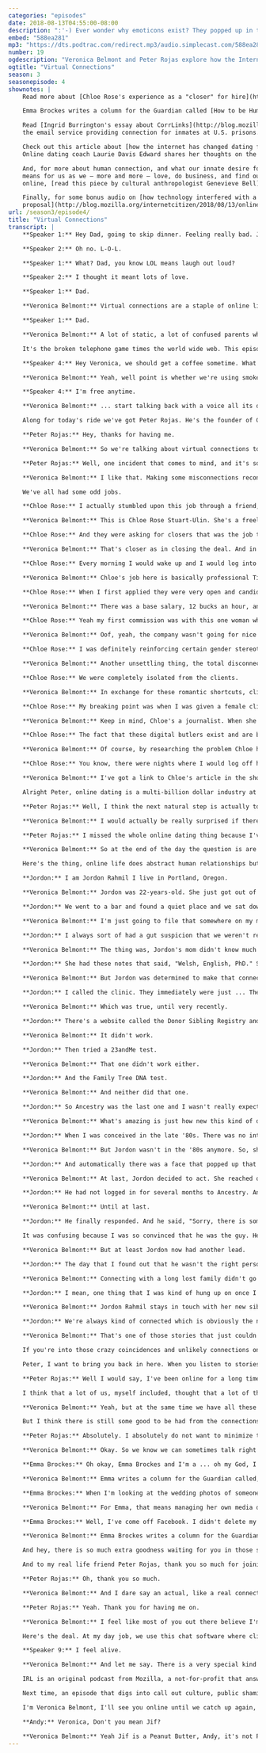 ```yaml
---
categories: "episodes"
date: 2018-08-13T04:55:00-08:00
description: ":'-) Ever wonder why emoticons exist? They popped up in the 1980s to make online connections feel a little less digital and a little more personal :D. In this episode of IRL, host [Veronica Belmont](https://twitter.com/Veronica/) and special guest [Peter Rojas](https://twitter.com/peterrojas/)  explore how the Internet is both building and also confusing our relationships every day. [Chloe Stuart-Ulin](https://twitter.com/chloerosewrites/) gives a first-hand account of her life as a “closer” for an online-dating service; we hear a dramatic, real-life story about a woman who finds her biological parent online; and [Emma Brockes](https://www.theguardian.com/technology/series/digital-dilemmas/) talks about how we can all maintain humanity while interacting with others on the internet."
embed: "588ea281"
mp3: "https://dts.podtrac.com/redirect.mp3/audio.simplecast.com/588ea281.mp3"
number: 19
ogdescription: "Veronica Belmont and Peter Rojas explore how the Internet is building and confusing our relationships."
ogtitle: "Virtual Connections"
season: 3
seasonepisode: 4
shownotes: |
    Read more about [Chloe Rose's experience as a "closer" for hire](https://qz.com/1247382/online-dating-is-so-awful-that-people-are-paying-virtual-dating-assistants-to-impersonate-them/) on online dating apps.

    Emma Brockes writes a column for the Guardian called [How to be Human Online](https://www.theguardian.com/technology/series/digital-dilemmas/). She's just written a book too called, [An Excellent Choice: Panic and Joy on My Solo Path to Motherhood](https://emmabrockes.com/about/).

    Read [Ingrid Burrington's essay about CorrLinks](http://blog.mozilla.org/internetcitizen/2018/08/08/the-banality-of-prison-email/),
    the email service providing connection for inmates at U.S. prisons.

    Check out this article about [how the internet has changed dating forever](http://blog.mozilla.org/internetcitizen/2018/08/08/how-the-web-changed-dating-forever/).
    Online dating coach Laurie Davis Edward shares her thoughts on the good, bad and ugly that comes with finding love on the web.

    And, for more about human connection, and what our innate desire for it
    means for us as we — more and more — love, do business, and find our tribes
    online, [read this piece by cultural anthropologist Genevieve Bell](http://blog.mozilla.org/internetcitizen/2018/08/13/human-innate-connection-genevieve-bell/).

    Finally, for some bonus audio on [how technology interfered with a marriage
    proposal](http://blog.mozilla.org/internetcitizen/2018/08/13/online-relationships/) — and commentary on new relationship norms — head over to [Mozilla's blog](http://blog.mozilla.org/internetcitizen/2018/08/13/online-relationships/).
url: /season3/episode4/
title: "Virtual Connections"
transcript: |
    **Speaker 1:** Hey Dad, going to skip dinner. Feeling really bad. Jared broke up with me.

    **Speaker 2:** Oh no. L-O-L.

    **Speaker 1:** What? Dad, you know LOL means laugh out loud?

    **Speaker 2:** I thought it meant lots of love.

    **Speaker 1:** Dad.

    **Veronica Belmont:** Virtual connections are a staple of online life. In fact, being like three degrees of separation from Kevin Bacon is half of why we use the internet in the first place. But that word virtual isn't there for nothing because every time we try to send each other signals to share what we mean and what we feel, we're also swimming through.

    **Speaker 1:** Dad.

    **Veronica Belmont:** A lot of static, a lot of confused parents who don't know their acronyms for starters but also just ironic lines that get read as mean. Earnest questions that come off as sarcasm. We need a lot of help when we're trying to connect through screens. That's why we invented the smiley face. Emoticons arrived back in the 1980s because people saw it right away when they went online something got lost in translation. We needed help staying human so smiley faces to show you meant well, and then the laughing with tears of joy emoji, and then the super happy Jonah Hill GIF.

    It's the broken telephone game times the world wide web. This episode of IRL is all about how those basic human connections got scrambled online and what we're doing to get them straight. And the problem's coming at us from two directions. Just as people are getting staticky when they go online, our tech is actually getting better at simulating human style interactions. And that's-

    **Speaker 4:** Hey Veronica, we should get a coffee sometime. What about Tuesday afternoon?

    **Veronica Belmont:** Yeah, well point is whether we're using smoke signals or morse code or Snapchat, the layer of tech we connect through is never neutral. It can amplify our voices to millions or cancel out certain voices all together. It can even-

    **Speaker 4:** I'm free anytime.

    **Veronica Belmont:** ... start talking back with a voice all its own.

    Along for today's ride we've got Peter Rojas. He's the founder of Gizmodo and Engadget and he's also a partner at Betaworks Ventures, investing in the future of how people interact with and through technology. Peter, I'm so happy you're here with us thanks for being here.

    **Peter Rojas:** Hey, thanks for having me.

    **Veronica Belmont:** So we're talking about virtual connections today so I want to just dive in and ask. You're a guy who knows his way around the internet but when was a time when you reached out or tried to connect and just totally flubbed it?

    **Peter Rojas:** Well, one incident that comes to mind, and it's something where I think some of the nuance or subtlety of online communication can be lost, was when it was probably about 10 years ago and I was working on a music startup. And a friend of mine was friends with Michael Stipe and he decided to do me a huge favor he was going to connect with Michael Stipe and Michael was going to do an interview or do something for the site. And so I started exchanging emails with Michael but I tried to play it really cool like I wasn't starstruck or overly impressed or anything. So, I took a long time to respond to one of his emails. And before I could write back, Michael wrote back saying, "Did I do something wrong?" What do I say? And it kind of killed the whole thing. Yeah I genuinely regret that. Michael, if you are listening, and I assume you are, you still have my email so we can get back in touch anytime you want.

    **Veronica Belmont:** I like that. Making some misconnections reconnect. So Peter, stick around I want to hear your thoughts on all the stories we've got lined up. And this first one really gets to the heart of things. This story makes me wonder whether anybody can know what a real human connection even means anymore.

    We've all had some odd jobs.

    **Chloe Rose:** I actually stumbled upon this job through a friend, she emailed me this ad online for virtual dating assistance.

    **Veronica Belmont:** This is Chloe Rose Stuart-Ulin. She's a freelance journalist and so when she heard virtual dating assistant she figured, yeah there's a story here.

    **Chloe Rose:** And they were asking for closers that was the job title.

    **Veronica Belmont:** That's closer as in closing the deal. And in this case the deal meant making romantic connections for clients who didn't have the time or the energy to do all that exhausting work of swiping right or messaging their matches.

    **Chloe Rose:** Every morning I would wake up and I would log into the Tinder account of one of my various clients and I would pretend to be them through GPS and all these different devices. I would log into their accounts and write to their matches. And my goal was to get opportunities for them to get phone numbers.

    **Veronica Belmont:** Chloe's job here is basically professional Tinder flirter. She logs on in the persona of her clients and procures phone numbers for them.

    **Chloe Rose:** When I first applied they were very open and candid about how it was a moral grey area and I had to be comfortable manipulating people and pretending to be someone else online. And the job really took off from there.

    **Veronica Belmont:** There was a base salary, 12 bucks an hour, and then Chloe would get $1.75 U.S. for every phone number that she collected. But first, she had to learn how to mimic the texting style of the kind of guy who scores big on Tinder. As opposed to say the kind of guy who pays other people to flirt for him.

    **Chloe Rose:** Yeah my first commission was with this one woman who opened the conversation with this man talking about how she just lost her dogs and I wrote a dummy reply asking her more about it and giving my condolences as this gentleman on his behalf. And then my trainer kind of swooped in and erased that reply and told me that was inappropriate and that's ... and here I'm quoting, "Alpha males don't apologize." And don't give condolences, essentially.

    **Veronica Belmont:** Oof, yeah, the company wasn't going for nice in other words. They were going for results. Data driven results.

    **Chloe Rose:** I was definitely reinforcing certain gender stereotypes. I was being taught to speak as an alpha male as someone who sets up dates before the woman even makes it clear that she wants to go on the date. We were told not to speak about the woman's career. That was a very tough part of the job. And knowing that these women on the other end were learning to expect this kind of behavior from men was shocking to me. And you know what, a lot of these techniques really worked and that was a hard thing to realize.

    **Veronica Belmont:** Another unsettling thing, the total disconnect between closers like Chloe and the people who pay for their services. Closers had access to clients introductory interviews but that's it. Beyond that, clients were just delivered the goods, the phone numbers, without ever hearing about the work itself. All those manipulative texts, all those fake connections.

    **Chloe Rose:** We were completely isolated from the clients.

    **Veronica Belmont:** In exchange for these romantic shortcuts, clients ended up paying anywhere from $150 to $1500 dollars. For that, Chloe had to perform these services, but maybe more importantly, she had to not ask questions. She couldn't ask were these guys lying during their initial interviews? Were they dangerous even? Eventually, that moral grey area just went bright red.

    **Chloe Rose:** My breaking point was when I was given a female client, oddly. I was being trained by a man that in my mind was very sexist and he was trying to teach me how to speak as a woman. Make your voice sound more smooth, more flowing, more ladylike, more appeasing. When I was writing for this client, the company had given me a quota of phone numbers that I was supposed to get by the end of her first week with the company. But I didn't reach that quota because none of the matches that I'd found for her on Tinder were of sufficient quality in my mind to go out with this woman.

    **Veronica Belmont:** Keep in mind, Chloe's a journalist. When she went on to write about her experiences, she found that Tinder closer position was actually just a tiny corner of a much larger trend.

    **Chloe Rose:** The fact that these digital butlers exist and are becoming more and more part of our everyday lives is terrifying to me. I worry about young people getting used to just having these services around that will give them an excuse not to take things personally online.

    **Veronica Belmont:** Of course, by researching the problem Chloe had to ask herself, "Did I just make it worse?"

    **Chloe Rose:** You know, there were nights where I would log off having essentially tricked women into going on dates with people that they'd never met and with someone that they had no idea who they were. And that was really difficult. I had trouble on those days for sure. I didn't cope with it well, I ended up quitting after just two months.

    **Veronica Belmont:** I've got a link to Chloe's article in the show notes along with some other deep perspectives on what our desire for human connection means in this digital age. You can find it all at irlpodcast.org.

    Alright Peter, online dating is a multi-billion dollar industry at this point. Facebook's even gotten into the Yenta game. So, it was sort of inevitable that jobs like Tinder closer were going to pop up as a consequence. How far do you imagine this going?

    **Peter Rojas:** Well, I think the next natural step is actually to take the humans out of the equation at all and have bots that perform a lot of those tasks, essentially. I don't think it be much of a stretch to be able to create a pretty rudimentary AI that could do a lot of the basic responses and conversations. It sounds like they're working off something of a script already. And so I suspect that there will be, if there aren't already frankly, bots that do perform this function for people.

    **Veronica Belmont:** I would actually be really surprised if there weren't or if they weren't already being used in some capacity because I've seen some bots out there that make a pretty compelling argument compared to some of the Tinder messages I've seen on my friends phones. They're not that off.

    **Peter Rojas:** I missed the whole online dating thing because I've been in a relationship for a very long time. And so a lot of this is very foreign to me but I think the dynamics of these things when you think about Tinder as a game, they've essentially gamified dating. And when you turn things into a game like that it's almost inevitable that people are going to build tools to optimize the results that they're able to get from that game, from that experience. It's ethically very dubious but I do think that given the exponentially growing number of relationships that we manage online, the fact that people would turn to tools to help manage them, I think that is something that is going to be very appealing to a lot of people.

    **Veronica Belmont:** So at the end of the day the question is are digital butlers or next generation algorithms going to actually spark better human connections or are we just going to end up getting catfished by better and better catfish?

    Here's the thing, online life does abstract human relationships but that's not the whole story. Because online life also builds connections that can never have been possible before. There are these events called daybreaker parties for example. Thousands of people are part of this movement where you wake up at 5 a.m. meet at a venue and dance your butt off for a few hours before heading to work. There's no alcohol, no drugs, just this powerful connection between a bunch of strangers who are brought together through the magic of the internet. And that kind of magic is everywhere. When you start to look, you realize real life connections are always just one good intention away. And making something human out of the internet, something that bonds us together, is the responsibility of anybody who works on the internet or uses it. That's a lot of responsibility I just doled out, I know. But if I'm getting kind of grand here it's because the stakes really are ginormous. Sometimes the connections we make online can even change our lives.

    **Jordon:** I am Jordon Rahmil I live in Portland, Oregon.

    **Veronica Belmont:** Jordon was 22-years-old. She just got out of college when her mom came to town on a visit.

    **Jordon:** We went to a bar and found a quiet place and we sat down. And she kind of seemed nervous right off the bat. I don't even remember how exactly she told me but she explained to me that my dad who had passed away about six months prior he was not my biological father and I was conceived from a sperm donor.

    **Veronica Belmont:** I'm just going to file that somewhere on my most awkward mom conversation shelf. But Jordon actually found it validating too.

    **Jordon:** I always sort of had a gut suspicion that we weren't related. It made a lot of sense actually.

    **Veronica Belmont:** The thing was, Jordon's mom didn't know much about the donor.

    **Jordon:** She had these notes that said, "Welsh, English, PhD." She had his age and there was a donor number and that's all she had.

    **Veronica Belmont:** But Jordon was determined to make that connection.

    **Jordon:** I called the clinic. They immediately were just ... They laughed at me actually. They just said yeah there's no way you are going to get this information it's totally anonymous and we're not going to break that and there's nothing you can do about it, basically.

    **Veronica Belmont:** Which was true, until very recently.

    **Jordon:** There's a website called the Donor Sibling Registry and I put his donor number in that registry to see if anyone else had a match to him.

    **Veronica Belmont:** It didn't work.

    **Jordon:** Then tried a 23andMe test.

    **Veronica Belmont:** That one didn't work either.

    **Jordon:** And the Family Tree DNA test.

    **Veronica Belmont:** And neither did that one.

    **Jordon:** So Ancestry was the last one and I wasn't really expecting anything. It took about six weeks from the time I gave my DNA to the time that I got the email. I was at work, it was a really busy day at work. And in the middle of the day got an email that said, "Your Ancestry DNA results are in." So I click on it and opened it up. Literally the first thing that came up it said his name, and it said, "This is your father." And that was a crazy moment to me. I just flipped my chair around and looked at my coworker and she knew what I was doing and I was just like, "I think I just found him."

    **Veronica Belmont:** What's amazing is just how new this kind of discovery is. How unprecedented Jordon's journey is.

    **Jordon:** When I was conceived in the late '80s. There was no internet there was no inclination that an anonymous sperm donor would be able to be Googled and found on the internet.

    **Veronica Belmont:** But Jordon wasn't in the '80s anymore. So, she Googled.

    **Jordon:** And automatically there was a face that popped up that went with the name that I was searching for. And it seemed so in alignment with what I was looking for. One of his daughters lives in Portland where I live. She actually was working right around the corner from my office and I had seen her before. So there was a ton of information about them on the internet. Which was overwhelming and I just kept watching videos and looking at social media posts and just overwhelmed with all of it.

    **Veronica Belmont:** At last, Jordon decided to act. She reached out through ancestry.com.

    **Jordon:** He had not logged in for several months to Ancestry. And so that message went unread for a while so then I tried email. The emails weren't responded to and then the Facebook message was not seen. And this is over probably a three month period of just trying and not hearing anything back.

    **Veronica Belmont:** Until at last.

    **Jordon:** He finally responded. And he said, "Sorry, there is someone else in Seattle with the same name, with the same age. We've actually been mixed up before. And I'm not the person you're looking for.

    It was confusing because I was so convinced that he was the guy. He looked like me, his daughters look like me.

    **Veronica Belmont:** But at least Jordon now had another lead.

    **Jordon:** The day that I found out that he wasn't the right person I emailed the same exact email to the right person and he got back to me within 24 hours. His response was really kind and welcoming and he was definitely overwhelmed. He already has five kids of his own and you know  I think similar to me I wasn't in a situation where I needed more family. He definitely was warm and welcoming and kind and willing to give me any information and questions answered. I could tell from his response that he was surprised.

    **Veronica Belmont:** Connecting with a long lost family didn't go the way she'd planned. But Jordon did get closure in her own way.

    **Jordon:** I mean, one thing that I was kind of hung up on once I found out about the donor was my eyebrows because my mom's side of the family there aren't, like the family doesn't have eyebrows like I do and so I was always just wondering who is the person that I got my eyebrows from. I actually found out that he's a high school teacher, and his students created a Facebook about his eyebrows, which was hilarious. And then when I met my half-sister she had the same eyebrows, and we had a lot in common. It was just it’s kind of like staring at who you are through someone else.

    **Veronica Belmont:** Jordon Rahmil stays in touch with her new siblings through social media where they can mediate the amount of connection or distance they need.

    **Jordon:** We're always kind of connected which is obviously the nature of the world right now.

    **Veronica Belmont:** That's one of those stories that just couldn't have happened without the online tools we now take for granted. And even with those resources, Jordon's connection with her father almost didn't happen.

    If you're into those crazy coincidences and unlikely connections online, you should check out the Endless Thread Podcast. There's one episode in particular called Three Stories of Love on Reddit. And yeah it's about romantic connections on Reddit. Subreddit romance, all good stuff.

    Peter, I want to bring you back in here. When you listen to stories like Jordon's do you feel like this was the good big ol' internet that we were all promised? The internet that was going to make life more friendly?

    **Peter Rojas:** Well I would say, I've been online for a long time. I think I first got on even before the web via I think I used a service called Prodigy back in 1990. And a lot of us back then in the '90s we were very optimistic about what the web was going to be able to do, about how it was going to sort of  bring the world closer together and allow people to organize and interact and create a new world. It turns out that we were, obviously, overly optimistic.

    I think that a lot of us, myself included, thought that a lot of the negative stuff that came out of these things and it was always there. Spam and trolling and flame wars, all of that stuff was there from the beginning. But we thought you could use algorithms and moderation and filters. You would sort of rout that stuff out. That you could create these platforms that were able to mitigate the worst aspects of human behavior and human dynamics and sort of preserve the good stuff. It turns out that is a lot harder than it appears. Especially, as the internet went from being something that had tens of millions of people on it to billions of people, the scale of the problem becomes that much more complex and difficult to solve. Especially because you get people that aren't necessarily coming to the internet with a real sophisticated approach to how they judge and evaluate the information that's presented to them. And I think that was one of the mistakes that we made.

    **Veronica Belmont:** Yeah, but at the same time we have all these new technologies, things like ancestry.com, or 23andMe that kind of open up all these new doors that didn't exist back when we were on Prodigy and CompuServe and what have you. I definitely see like it's kind of all changed exponentially both the good and the bad. And maybe we hear a lot more of the bad side because it's so heavily impacting everything that's going on in the world right now.

    But I think there is still some good to be had from the connections that can be made that might not have happened otherwise. People being able to find their tribes. Quite literally, like I found out that I was ... My family's Jewish and I never knew that before. And that was all because of, yeah, because of technology.

    **Peter Rojas:** Absolutely. I absolutely do not want to minimize the positive benefits that we've had. I've made friends through the internet, people that I'm still friends with today people  friends that I met 20 years ago. And I think we take, and I probably do too, we take for granted a lot of the things that are great about being able to stay in touch with people. And so I think long term the benefits will outweigh the negatives, the positives will outweigh the negatives. But what happens is we get a little bit ahead of ourselves. The technology sort of gets ahead of our ability to digest it and figure out how to manage it.

    **Veronica Belmont:** Okay. So we know we can sometimes talk right past each other online, and we know that on the flip side, online life can be the only thing letting us make connections at all. But that leaves one last question, what's the deciding factor? What pushes us toward friendly universe and away from soulless Silicon?

    **Emma Brockes:** Oh okay, Emma Brockes and I'm a ... oh my God, I'm sorry, I don't even know what my title is. What is my title? I'm a columnist to the Guardian.

    **Veronica Belmont:** Emma writes a column for the Guardian called, How to be Human Online. People write in with questions usually trying to figure out how to translate real life stuff into online culture. She's kind of a pro at spotting the traps that we all fall into when we think we're connecting.

    **Emma Brockes:** When I'm looking at the wedding photos of someone I was at school with and haven't spoken to for 25 years I'm not necessarily 100% in their corner. You know, I'm looking to remind myself of why I didn't like them back then and why I'll probably continue not to like them today. So, I think it's just trying to sort of understand psychologically what's happening when we're interacting with these platforms, which sell a very false version of themselves to us.

    **Veronica Belmont:** For Emma, that means managing her own media diet, curating her connections so the ones she maintains are giving her what she wants.

    **Emma Brockes:** Well, I've come off Facebook. I didn't delete my profile, I was too socially anxious for that but, I haven't checked my feed in two months, which is amazing. But I think I've tried to be less judge-y. I've tried to do all the things that social media was said to have been set up to help us with. Like I've tried to not fall off the handle but to engage in discussion with people even when they're quite angry. So, I've tried to sort of meet people half way. And not just get locked into my own position. I've tried to be calmer, I've tried not to take everything personally. I think if we just try to be more mature this technology is still so new that we're all like toddlers running around screaming like stuffing candy into our faces. And I think you know in five years time we'll look at the way that we used a lot of the internet and think it was sheer insanity. Or else we'll be bots by then.

    **Veronica Belmont:** Emma Brockes writes a column for the Guardian called How to be Human Online. She's just written a book too called, An Excellent Choice:** Panic and Joy on My Solo Path to Motherhood. I've got a link in the show notes at irlpodcast.org.

    And hey, there is so much extra goodness waiting for you in those show notes, including essays by some of the brightest people talking about online life. Right now for example, you can read a super powerful piece by Ingrid Burrington about what it's like to just exchange emails with an inmate in a U.S. prison. It's frankly shocking, it's definitely enlightening. And you can read that essay right now at irlpodcast.org.

    And to my real life friend Peter Rojas, thank you so much for joining us today it's been a pleasure.

    **Peter Rojas:** Oh, thank you so much.

    **Veronica Belmont:** And I dare say an actual, like a real connection too.

    **Peter Rojas:** Yeah. Thank you for having me on.

    **Veronica Belmont:** I feel like most of you out there believe I'm a real person. Right? You can hear it in my ums, my voice patterns, all the bits of humanness that AI hasn't figured out how to perfectly mimic. But would it surprise you to learn that I, Veronica Belmont, am often mistaken for a bot? For real.

    Here's the deal. At my day job, we use this chat software where clients can text us questions and when I write back there's no Veronica voice. Right? I just become text on the screen. And so I spend a certain percentage of every day, every week just convincing people I'm a person and not some Veronica-esque algorithm.

    **Speaker 9:** I feel alive.

    **Veronica Belmont:** And let me say. There is a very special kind of blue a person feels when they have to convince people they're human. You've probably heard of this idea of a hierarchy of needs right? - with water, food and shelter right there on the bottom. The thing is right on top of the basic survival stuff is our ability to belong to each other. To be authentically connected and that's what we're trying to get online now. That finer part of human bonding beyond just chat on a screen. All the empathy and compassion that we get when we're face to face. Whether you're swiping right or requesting a follow or chatting with a definitely human support worker, there's always a temptation to dehumanize because of the screens between us. The next stage of online life is going to thrive though when we build interfaces that incorporate a sense of community, a sense of belonging to each other. No matter where we come from or who we are, it's the work of our generation.

    IRL is an original podcast from Mozilla, a not-for-profit that answers to internet users not shareholders. Mozilla, is the organization behind the Firefox browser. Break free from corporate control with a browser that’s now twice as fast and still more private. Download at mozilla.org.  Firefox - fast for good.

    Next time, an episode that digs into call out culture, public shaming, virtue signaling, social credit and all the ways we manage each other's behavior online. And we'll get some perspective on it from best selling author and radio host and podcast guru Jon Ronson.

    I'm Veronica Belmont, I'll see you online until we catch up again, IRL.

    **Andy:** Veronica, Don't you mean Jif?

    **Veronica Belmont:** Yeah Jif is a Peanut Butter, Andy, it's not Peanut butter. Animated GIF.
---
```

